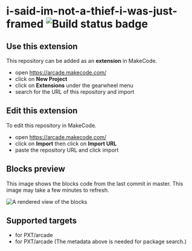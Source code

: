 # i-said-im-not-a-thief-i-was-just-framed ![Build status badge](https://github.com/nassir2011/i-said-im-not-a-thief-i-was-just-framed/workflows/MakeCode/badge.svg)



## Use this extension

This repository can be added as an **extension** in MakeCode.

* open https://arcade.makecode.com/
* click on **New Project**
* click on **Extensions** under the gearwheel menu
* search for the URL of this repository and import

## Edit this extension

To edit this repository in MakeCode.

* open https://arcade.makecode.com/
* click on **Import** then click on **Import URL**
* paste the repository URL and click import

## Blocks preview

This image shows the blocks code from the last commit in master.
This image may take a few minutes to refresh.

![A rendered view of the blocks](https://github.com/nassir2011/i-said-im-not-a-thief-i-was-just-framed/raw/master/.makecode/blocks.png)

## Supported targets

* for PXT/arcade
* for PXT/arcade
(The metadata above is needed for package search.)

